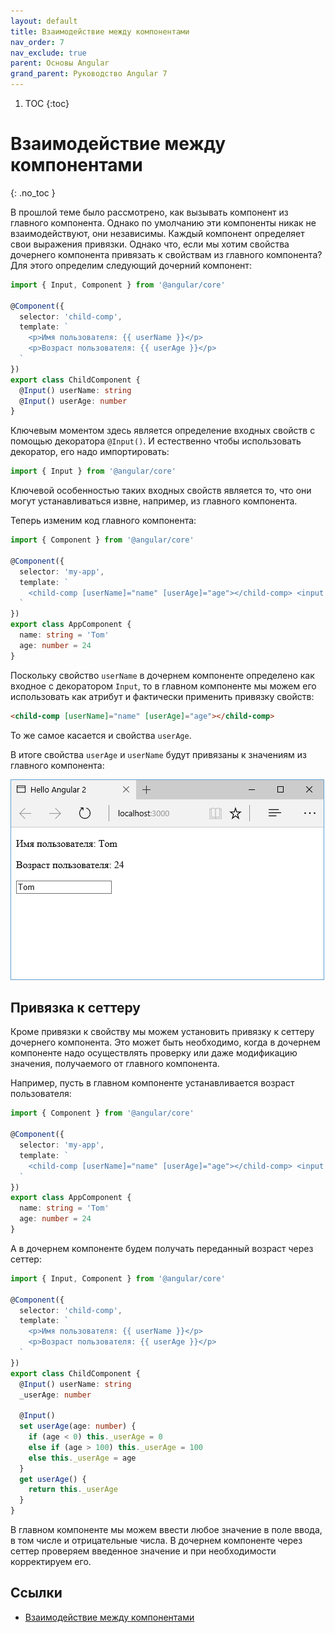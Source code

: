 ```yaml
---
layout: default
title: Взаимодействие между компонентами
nav_order: 7
nav_exclude: true
parent: Основы Angular
grand_parent: Руководство Angular 7
---
```


<!-- prettier-ignore-start -->
1. TOC
{:toc}

# Взаимодействие между компонентами
{: .no_toc }
<!-- prettier-ignore-end -->

В прошлой теме было рассмотрено, как вызывать компонент из главного компонента. Однако по умолчанию эти компоненты никак не взаимодействуют, они независимы. Каждый компонент определяет свои выражения привязки. Однако что, если мы хотим свойства дочернего компонента привязать к свойствам из главного компонента? Для этого определим следующий дочерний компонент:

```typescript
import { Input, Component } from '@angular/core'

@Component({
  selector: 'child-comp',
  template: `
    <p>Имя пользователя: {{ userName }}</p>
    <p>Возраст пользователя: {{ userAge }}</p>
  `
})
export class ChildComponent {
  @Input() userName: string
  @Input() userAge: number
}
```

Ключевым моментом здесь является определение входных свойств с помощью декоратора `@Input()`. И естественно чтобы использовать декоратор, его надо импортировать:

```typescript
import { Input } from '@angular/core'
```

Ключевой особенностью таких входных свойств является то, что они могут устанавливаться извне, например, из главного компонента.

Теперь изменим код главного компонента:

```typescript
import { Component } from '@angular/core'

@Component({
  selector: 'my-app',
  template: `
    <child-comp [userName]="name" [userAge]="age"></child-comp> <input type="text" [(ngModel)]="name" />
  `
})
export class AppComponent {
  name: string = 'Tom'
  age: number = 24
}
```

Поскольку свойство `userName` в дочернем компоненте определено как входное с декоратором `Input`, то в главном компоненте мы можем его использовать как атрибут и фактически применить привязку свойств:

```html
<child-comp [userName]="name" [userAge]="age"></child-comp>
```

То же самое касается и свойства `userAge`.

В итоге свойства `userAge` и `userName` будут привязаны к значениям из главного компонента:

![Скриншот приложения](component-relations-1.png)

## Привязка к сеттеру

Кроме привязки к свойству мы можем установить привязку к сеттеру дочернего компонента. Это может быть необходимо, когда в дочернем компоненте надо осуществлять проверку или даже модификацию значения, получаемого от главного компонента.

Например, пусть в главном компоненте устанавливается возраст пользователя:

```typescript
import { Component } from '@angular/core'

@Component({
  selector: 'my-app',
  template: `
    <child-comp [userName]="name" [userAge]="age"></child-comp> <input type="number" [(ngModel)]="age" />
  `
})
export class AppComponent {
  name: string = 'Tom'
  age: number = 24
}
```

А в дочернем компоненте будем получать переданный возраст через сеттер:

```typescript
import { Input, Component } from '@angular/core'

@Component({
  selector: 'child-comp',
  template: `
    <p>Имя пользователя: {{ userName }}</p>
    <p>Возраст пользователя: {{ userAge }}</p>
  `
})
export class ChildComponent {
  @Input() userName: string
  _userAge: number

  @Input()
  set userAge(age: number) {
    if (age < 0) this._userAge = 0
    else if (age > 100) this._userAge = 100
    else this._userAge = age
  }
  get userAge() {
    return this._userAge
  }
}
```

В главном компоненте мы можем ввести любое значение в поле ввода, в том числе и отрицательные числа. В дочернем компоненте через сеттер проверяем введенное значение и при необходимости корректируем его.

## Ссылки

- [Взаимодействие между компонентами](https://metanit.com/web/angular2/2.7.php)
